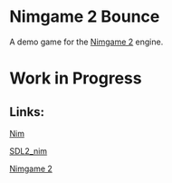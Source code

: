 Nimgame 2 Bounce
================

A demo game for the [Nimgame 2](https://github.com/Vladar4/nimgame2) engine.

Work in Progress
================

Links:
------

[Nim](https://github.com/nim-lang/Nim)

[SDL2_nim](https://github.com/Vladar4/sdl2_nim)

[Nimgame 2](https://vladar4.github.io/nimgame2/)

